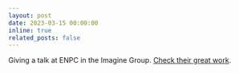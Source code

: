 ```yaml
---
layout: post
date: 2023-03-15 00:00:00
inline: true
related_posts: false
---
```


Giving a talk at ENPC in the Imagine Group. <a href="https://imagine-lab.enpc.fr/" rel="noopener" target="_blank">Check their great work</a>.
